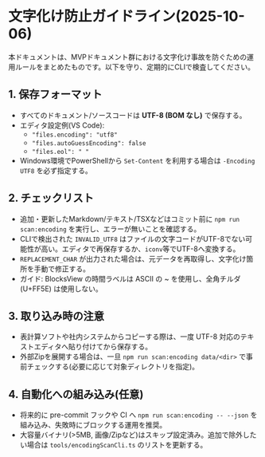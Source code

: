# 文字化け防止ガイドライン(2025-10-06)

本ドキュメントは、MVPドキュメント群における文字化け事故を防ぐための運用ルールをまとめたものです。以下を守り、定期的にCLIで検査してください。

## 1. 保存フォーマット
- すべてのドキュメント/ソースコードは **UTF-8 (BOM なし)** で保存する。
- エディタ設定例(VS Code):
  - `"files.encoding": "utf8"`
  - `"files.autoGuessEncoding": false`
  - `"files.eol": "
"`
- Windows環境でPowerShellから `Set-Content` を利用する場合は `-Encoding UTF8` を必ず指定する。

## 2. チェックリスト
- 追加・更新したMarkdown/テキスト/TSXなどはコミット前に `npm run scan:encoding` を実行し、エラーが無いことを確認する。
- CLIで検出された `INVALID_UTF8` はファイルの文字コードがUTF-8でない可能性が高い。エディタで再保存するか、`iconv`等でUTF-8へ変換する。
- `REPLACEMENT_CHAR` が出力された場合は、元データを再取得し、文字化け箇所を手動で修正する。
- ガイド: BlocksView の時間ラベルは ASCII の ~ を使用し、全角チルダ (U+FF5E) は使用しない。

## 3. 取り込み時の注意
- 表計算ソフトや社内システムからコピーする際は、一度 UTF-8 対応のテキストエディタへ貼り付けてから保存する。
- 外部Zipを展開する場合は、一旦 `npm run scan:encoding data/<dir>` で事前チェックする(必要に応じて対象ディレクトリを指定)。

## 4. 自動化への組み込み(任意)
- 将来的に pre-commit フックや CI へ `npm run scan:encoding -- --json` を組み込み、失敗時にブロックする運用を推奨。
- 大容量バイナリ(>5MB, 画像/Zipなど)はスキップ設定済み。追加で除外したい場合は `tools/encodingScanCli.ts` のリストを更新する。


